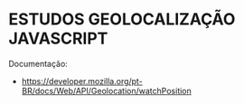 # ESTUDOS GEOLOCALIZAÇÃO JAVASCRIPT

Documentação: 
- https://developer.mozilla.org/pt-BR/docs/Web/API/Geolocation/watchPosition



